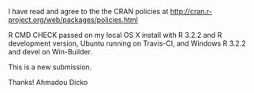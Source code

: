I have read and agree to the the CRAN policies at
http://cran.r-project.org/web/packages/policies.html

R CMD CHECK passed on my local OS X install with R 3.2.2 and
R development version, Ubuntu running on Travis-CI, and Windows
R 3.2.2 and devel on Win-Builder.

This is a new submission.

Thanks!
Ahmadou Dicko
